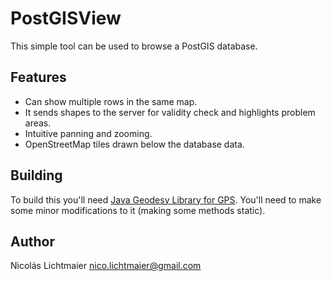 PostGISView
===========

This simple tool can be used to browse a PostGIS database.

Features
--------

 * Can show multiple rows in the same map.
 * It sends shapes to the server for validity check and highlights problem areas.
 * Intuitive panning and zooming.
 * OpenStreetMap tiles drawn below the database data.

Building
--------

To build this you'll need [Java Geodesy Library for GPS](http://www.gavaghan.org/blog/free-source-code/geodesy-library-vincentys-formula-java/).
You'll need to make some minor modifications to it (making some methods static).
 
Author
------

Nicolás Lichtmaier <nico.lichtmaier@gmail.com>
